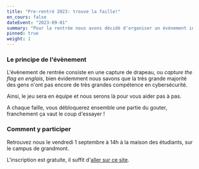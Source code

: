 ```yaml
---
title: "Pre-rentré 2023: trouve la faille!"
en_cours: false
dateEvent: "2023-09-01"
summary: "Pour la rentrée nous avons décidé d'organiser un évènement introductif à la cybersécurité pour les L1."
pinned: true
weight: 1
---
```


### Le principe de l'évènement

L'évènement de rentrée consiste en une capture de drapeau, ou *capture the flag en englais*, 
bien évidemment nous savons que la très grande majorité des gens n'ont pas encore de très grandes compétence en cybersécurité.

Ainsi, le jeu sera en équipe et nous serons là pour vous aider pas à pas. 

A chaque faille, vous débloquerez ensemble une partie du gouter, franchement ça vaut le coup d'essayer ! 


### Comment y participer

Retrouvez nous le vendredi 1 septembre à 14h à la maison des étudiants, sur le campus de grandmont. 

L'inscription est gratuite, il suffit d'[aller sur ce site](https://www.helloasso.com/associations/societe-chevaleresque-des-programmeurs-37/evenements/capture-the-flag).
